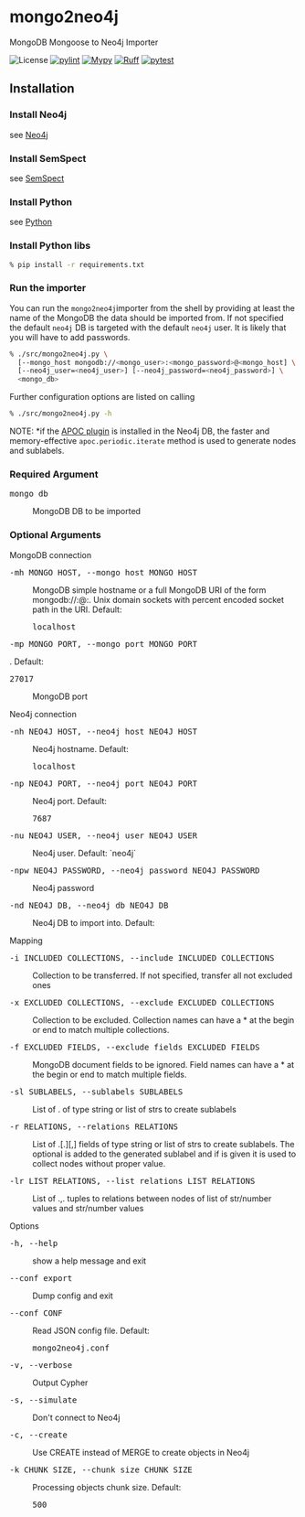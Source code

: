 # mongo2neo4j

MongoDB Mongoose to Neo4j Importer

![License](https://img.shields.io/github/license/artisan-roaster-scope/artisan.svg)
[![pylint](https://github.com/artisan-roaster-scope/artisan/actions/workflows/pylint.yaml/badge.svg?branch=master&event=push)](https://github.com/artisan-roaster-scope/artisan/actions?query=workflow:pylint+event:push+branch:master)
[![Mypy](https://github.com/artisan-roaster-scope/artisan/actions/workflows/mypy.yml/badge.svg?branch=master)](https://github.com/artisan-roaster-scope/artisan/actions/workflows/mypy.yml)
[![Ruff](https://github.com/artisan-roaster-scope/artisan/actions/workflows/ruff.yaml/badge.svg?branch=master)](https://github.com/artisan-roaster-scope/artisan/actions/workflows/ruff.yaml)
[![pytest](https://github.com/artisan-roaster-scope/artisan/actions/workflows/pytest.yaml/badge.svg?branch=master)](https://github.com/artisan-roaster-scope/artisan/actions/workflows/pytest.yaml)

## Installation

### Install Neo4j

see [Neo4j](https://neo4j.com/)

### Install SemSpect

see [SemSpect](https://www.semspect.de/)

### Install Python

see [Python](https://python.org/)

### Install Python libs

```sh
% pip install -r requirements.txt
```

### Run the importer

You can run the `mongo2neo4j`importer from the shell by providing at least the name of the MongoDB the data should be imported from. If not specified the default `neo4j` DB is targeted with the default `neo4j` user. It is likely that you will have to add passwords.

```sh
% ./src/mongo2neo4j.py \
  [--mongo_host mongodb://<mongo_user>:<mongo_password>@<mongo_host] \
  [--neo4j_user=<neo4j_user>] [--neo4j_password=<neo4j_password>] \
  <mongo_db>
```

Further configuration options are listed on calling

```sh
% ./src/mongo2neo4j.py -h
```

NOTE: *if the [APOC plugin](https://neo4j.com/docs/apoc/) is installed in the Neo4j DB, the faster and memory-effective `apoc.periodic.iterate` method is used to generate nodes and sublabels.


### Required Argument

<dl>
  <dt><pre>mongo_db</pre></dt>
  <dd>MongoDB DB to be imported</dd>
</dl>


### Optional Arguments

MongoDB connection
<dl>
  <dt><pre>-mh MONGO_HOST, --mongo_host MONGO_HOST</pre></dt>
  <dd>MongoDB simple hostname or a full MongoDB URI of the form mongodb://<user>:<password>@<host>:<port>. Unix domain sockets with percent encoded socket path in the URI. Default: <pre>localhost</pre></dd>
  <dt><pre>-mp MONGO_PORT, --mongo_port MONGO_PORT</pre>. Default: <pre>27017</pre></dt>
  <dd>MongoDB port</dd>
</dl>

Neo4j connection
<dl>
  <dt><pre>-nh NEO4J_HOST, --neo4j_host NEO4J_HOST</pre></dt>
  <dd>Neo4j hostname. Default: <pre>localhost</pre></dd>
  <dt><pre>-np NEO4J_PORT, --neo4j_port NEO4J_PORT</pre></dt>
  <dd>Neo4j port. Default: <pre>7687</pre></dd>
  <dt><pre>-nu NEO4J_USER, --neo4j_user NEO4J_USER</pre></dt>
  <dd>Neo4j user. Default: `neo4j`</dd>
  <dt><pre>-npw NEO4J_PASSWORD, --neo4j_password NEO4J_PASSWORD</pre></dt>
  <dd>Neo4j password</dd>
  <dt><pre>-nd NEO4J_DB, --neo4j_db NEO4J_DB</pre></dt>
  <dd>Neo4j DB to import into. Default: <default Neo4j DB></dd>
</dl>

Mapping
<dl>
  <dt><pre>-i INCLUDED_COLLECTIONS, --include INCLUDED_COLLECTIONS</pre></dt>
  <dd>Collection to be transferred. If not specified, transfer all not excluded ones</dd>
</dl>
<dl>
  <dt><pre>-x EXCLUDED_COLLECTIONS, --exclude EXCLUDED_COLLECTIONS</pre></dt>
  <dd>Collection to be excluded. Collection names can have a * at the begin or end to match multiple collections.</dd>
</dl>
<dl>
  <dt><pre>-f EXCLUDED_FIELDS, --exclude_fields EXCLUDED_FIELDS</pre></dt>
  <dd>MongoDB document fields to be ignored. Field names can have a * at the begin or end to match multiple fields.</dd>
</dl>
<dl>
  <dt><pre>-sl SUBLABELS, --sublabels SUBLABELS</pre></dt>
  <dd>List of <Collection>.<attrib> of type string or list of strs to create sublabels</dd>
</dl>
<dl>
  <dt><pre>-r RELATIONS, --relations RELATIONS</pre></dt>
  <dd>List of <Collection>.<attrib>[.<postfix>][,<others>] fields of type string or list of strs to create sublabels. The optional <postfix> is added to the generated sublabel and if <others> is given it is used to collect nodes without proper value.</dd>
</dl>
<dl>
  <dt><pre>-lr LIST_RELATIONS, --list_relations LIST_RELATIONS</pre></dt>
  <dd>List of <Collection>.<attrib>,<Collection>.<attrib> tuples to relations between nodes of list of str/number values and str/number values</dd>
</dl>


Options
<dl>
  <dt><pre>-h, --help</pre></dt>
  <dd>show a help message and exit</dd>
</dl>
<dl>
  <dt><pre>--conf_export</pre></dt>
  <dd>Dump config and exit</dd>
</dl>
<dl>
  <dt><pre>--conf CONF</pre></dt>
  <dd>Read JSON config file. Default: <pre>mongo2neo4j.conf</pre></dd>
</dl>
<dl>
  <dt><pre>-v, --verbose</pre></dt>
  <dd>Output Cypher</dd>
</dl>
<dl>
  <dt><pre>-s, --simulate</pre></dt>
  <dd>Don't connect to Neo4j</dd>
</dl>
<dl>
  <dt><pre>-c, --create</pre></dt>
  <dd>Use CREATE instead of MERGE to create objects in Neo4j</dd>
</dl>
<dl>
  <dt><pre>-k CHUNK_SIZE, --chunk_size CHUNK_SIZE</pre></dt>
  <dd>Processing objects chunk size. Default: <pre>500</pre></dd>
</dl>
